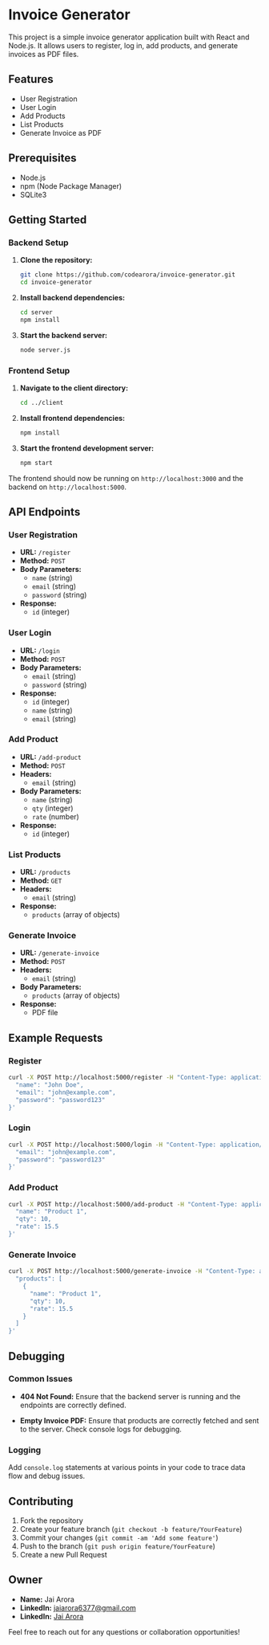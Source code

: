 

# Invoice Generator

This project is a simple invoice generator application built with React and Node.js. It allows users to register, log in, add products, and generate invoices as PDF files.

## Features

- User Registration
- User Login
- Add Products
- List Products
- Generate Invoice as PDF

## Prerequisites

- Node.js
- npm (Node Package Manager)
- SQLite3

## Getting Started

### Backend Setup

1. **Clone the repository:**

    ```bash
    git clone https://github.com/codearora/invoice-generator.git
    cd invoice-generator
    ```

2. **Install backend dependencies:**

    ```bash
    cd server
    npm install
    ```

3. **Start the backend server:**

    ```bash
    node server.js
    ```

### Frontend Setup

1. **Navigate to the client directory:**

    ```bash
    cd ../client
    ```

2. **Install frontend dependencies:**

    ```bash
    npm install
    ```

3. **Start the frontend development server:**

    ```bash
    npm start
    ```

The frontend should now be running on `http://localhost:3000` and the backend on `http://localhost:5000`.

## API Endpoints

### User Registration

- **URL:** `/register`
- **Method:** `POST`
- **Body Parameters:**
  - `name` (string)
  - `email` (string)
  - `password` (string)
- **Response:**
  - `id` (integer)

### User Login

- **URL:** `/login`
- **Method:** `POST`
- **Body Parameters:**
  - `email` (string)
  - `password` (string)
- **Response:**
  - `id` (integer)
  - `name` (string)
  - `email` (string)

### Add Product

- **URL:** `/add-product`
- **Method:** `POST`
- **Headers:**
  - `email` (string)
- **Body Parameters:**
  - `name` (string)
  - `qty` (integer)
  - `rate` (number)
- **Response:**
  - `id` (integer)

### List Products

- **URL:** `/products`
- **Method:** `GET`
- **Headers:**
  - `email` (string)
- **Response:**
  - `products` (array of objects)

### Generate Invoice

- **URL:** `/generate-invoice`
- **Method:** `POST`
- **Headers:**
  - `email` (string)
- **Body Parameters:**
  - `products` (array of objects)
- **Response:**
  - PDF file

## Example Requests

### Register

```bash
curl -X POST http://localhost:5000/register -H "Content-Type: application/json" -d '{
  "name": "John Doe",
  "email": "john@example.com",
  "password": "password123"
}'
```

### Login

```bash
curl -X POST http://localhost:5000/login -H "Content-Type: application/json" -d '{
  "email": "john@example.com",
  "password": "password123"
}'
```

### Add Product

```bash
curl -X POST http://localhost:5000/add-product -H "Content-Type: application/json" -H "email: YOUR_EMAIL_HERE" -d '{
  "name": "Product 1",
  "qty": 10,
  "rate": 15.5
}'
```

### Generate Invoice

```bash
curl -X POST http://localhost:5000/generate-invoice -H "Content-Type: application/json" -H "email: YOUR_EMAIL_HERE" -d '{
  "products": [
    {
      "name": "Product 1",
      "qty": 10,
      "rate": 15.5
    }
  ]
}'
```

## Debugging

### Common Issues

- **404 Not Found:**
  Ensure that the backend server is running and the endpoints are correctly defined.
  
- **Empty Invoice PDF:**
  Ensure that products are correctly fetched and sent to the server. Check console logs for debugging.

### Logging

Add `console.log` statements at various points in your code to trace data flow and debug issues.

## Contributing

1. Fork the repository
2. Create your feature branch (`git checkout -b feature/YourFeature`)
3. Commit your changes (`git commit -am 'Add some feature'`)
4. Push to the branch (`git push origin feature/YourFeature`)
5. Create a new Pull Request

## Owner

- **Name:** Jai Arora
- **LinkedIn:** jaiarora6377@gmail.com
- **LinkedIn:** [Jai Arora](https://www.linkedin.com/in/jaiarora6377/)


Feel free to reach out for any questions or collaboration opportunities!

